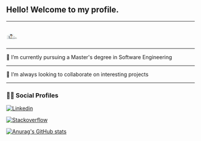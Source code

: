 <h2 align='left'>Hello! Welcome to my profile.</h2>
<hr>
<h2><img src="https://github.com/AndrewArnita/AndrewArnita/blob/main/assets/programmer.gif" width="30px"></h2>
<hr>

🌱 I’m currently pursuing a Master's degree in Software Engineering

<hr>
👯 I’m always looking to collaborate on interesting projects

<hr>
<h3 align='left'>👨‍💻 Social Profiles</h3>

<div align='left'>

[![Linkedin](https://img.shields.io/badge/linkedin-%230077B5.svg?&style=for-the-badge&logo=linkedin&logoColor=white)](https://www.linkedin.com/in/andrewarnita/)

[![Stackoverflow](https://img.shields.io/badge/Stack%20Overflow-%23FF5722.svg?&style=for-the-badge&logo=stackoverflow&logoColor=white)](https://stackoverflow.com/users/17046403/andrew-arnita)

</div>

[![Anurag's GitHub stats](https://github-readme-stats.vercel.app/api?username=AndrewArnita)](https://github.com/anuraghazra/github-readme-stats)
